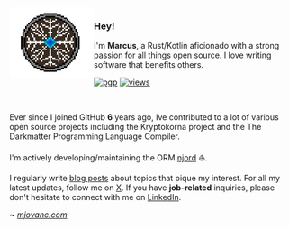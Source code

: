 <img align="left" width="150" src="https://raw.githubusercontent.com/mjovanc/mjovanc/main/viking.gif">

### Hey!

I'm **Marcus**, a Rust/Kotlin aficionado with a strong passion for all things open source. I love writing software that benefits others. 

[![pgp](https://img.shields.io/badge/pgp-0x2CFF571AA0828DD86EBFF631F84FDD46215FA16B-313131?style=flat&labelColor=545454&color=313131)](https://github.com/mjovanc.gpg) [![views](https://komarev.com/ghpvc/?username=mjovanc&style=flat&color=313131&label=views)](https://github.com/mjovanc)

<br>

Ever since I joined GitHub **6** years ago, Ive contributed to a lot of various open source projects including the Kryptokorna project and the The Darkmatter Programming Language Compiler.                                                                                            

I'm actively developing/maintaining the ORM [njord](https://github.com/mjovanc/njord) ⛵.

I regularly write [blog posts](https://mjovanc.com) about topics that pique my interest. For all my latest updates, follow me on [X](https://x.com/mjovanc). If you have **job-related** inquiries, please don't hesitate to connect with me on [LinkedIn](https://www.linkedin.com/in/marcuscvjeticanin/).

**~** [_mjovanc.com_](https://mjovanc.com/)